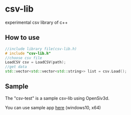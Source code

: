 # csv-lib

experimental csv library of  c++

## How to use

```c++:sample.cpp
//include library file(csv-lib.h)
# include "csv-lib.h"
//choose csv file
LoadCSV csv = LoadCSV(path);
//get data
std::vector<std::vector<std::string>> list = csv.Load();
```

## Sample

The "csv-test" is a sample csv-lib using OpenSiv3d.

You can use sample app [here](https://github.com/kasys1422/csv-lib/blob/main/csv-test/csv-test/App/csv-test.exe) (windows10, x64)

